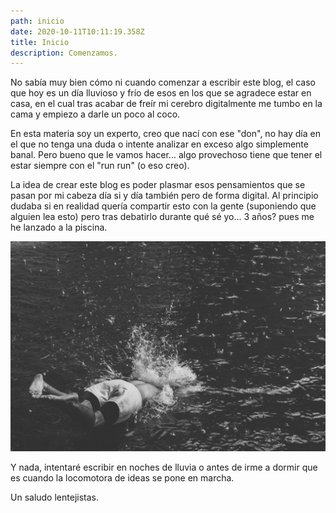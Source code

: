 ```yaml
---
path: inicio
date: 2020-10-11T10:11:19.358Z
title: Inicio
description: Comenzamos.
---
```


No sabía muy bien cómo ni cuando comenzar a escribir este blog, el caso que hoy es un día lluvioso y frío de esos en los que se agradece estar en casa, en el cual tras acabar de freír mi cerebro digitalmente me tumbo en la cama y empiezo a darle un poco al coco.

En esta materia soy un experto, creo que nací con ese "don", no hay día en el que no tenga una duda o intente analizar en exceso algo simplemente banal. Pero bueno que le vamos hacer... algo provechoso tiene que tener el estar siempre con el "run run" (o eso creo).

La idea de crear este blog es poder plasmar esos pensamientos que se pasan por mi cabeza día si y día también pero de forma digital. Al principio dudaba si en realidad quería compartir esto con la gente (suponiendo que alguien lea esto) pero tras debatirlo durante qué sé yo... 3 años? pues me he lanzado a la piscina.

![Si, voy a meter imágenes para rellenar, es que quedan muy molonas.](../assets/artiom-vallat-wbdhfr9xeyo-unsplash.jpg)

Y nada, intentaré escribir en noches de lluvia o antes de irme a dormir que es cuando la locomotora de ideas se pone en marcha.

Un saludo lentejistas.

